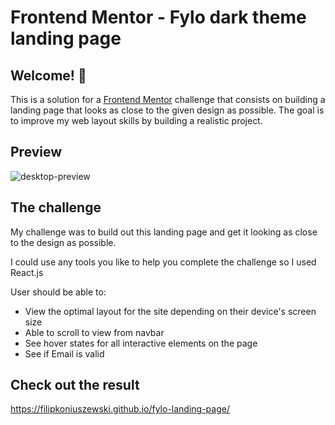 # Frontend Mentor - Fylo dark theme landing page

## Welcome! 👋

This is a solution for a [Frontend Mentor](https://www.frontendmentor.io) challenge that consists on building a landing page that looks as close to the given design as possible. The goal is to improve my web layout skills by building a realistic project.

## Preview

![desktop-preview](https://user-images.githubusercontent.com/82803009/163695086-fffcc722-361b-4927-a663-d5c63e000084.jpg)

## The challenge

My challenge was to build out this landing page and get it looking as close to the design as possible.

I could use any tools you like to help you complete the challenge so I used React.js

User should be able to: 

- View the optimal layout for the site depending on their device's screen size
- Able to scroll to view from navbar
- See hover states for all interactive elements on the page
- See if Email is valid

## Check out the result

https://filipkoniuszewski.github.io/fylo-landing-page/



